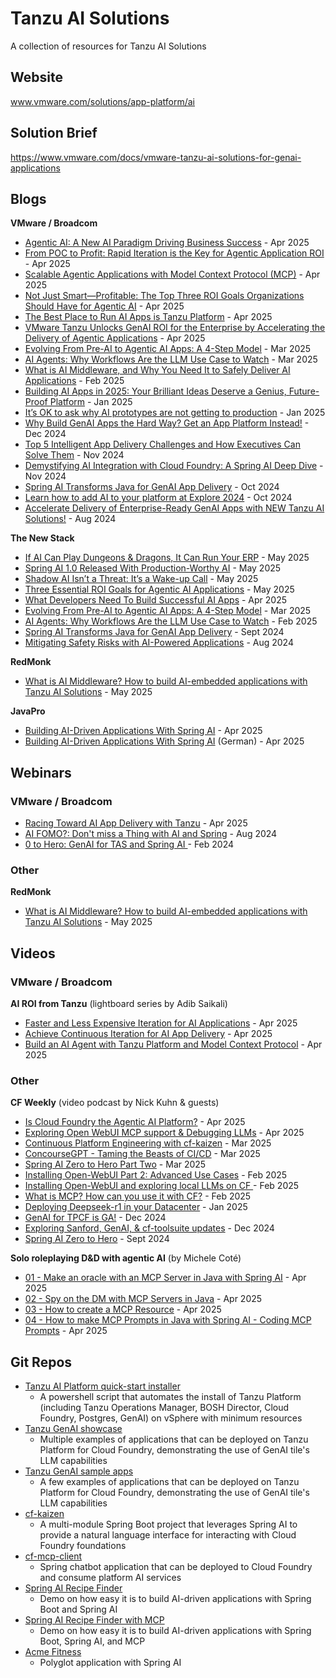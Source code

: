 # Tanzu AI Solutions 

A collection of resources for Tanzu AI Solutions

## Website

www.vmware.com/solutions/app-platform/ai


## Solution Brief

https://www.vmware.com/docs/vmware-tanzu-ai-solutions-for-genai-applications 


## Blogs

**VMware / Broadcom**
- [Agentic AI: A New AI Paradigm Driving Business Success](https://news.broadcom.com/leadership/agentic-ai-a-new-ai-paradigm-driving-business-success) - Apr 2025
- [From POC to Profit: Rapid Iteration is the Key for Agentic Application ROI](https://blogs.vmware.com/tanzu/from-poc-to-profit-rapid-iteration-is-the-key-for-agentic-application-roi/) - Apr 2025
- [Scalable Agentic Applications with Model Context Protocol (MCP)](https://blogs.vmware.com/tanzu/scalable-agentic-applications-with-model-context-protocol-mcp/) - Apr 2025
- [Not Just Smart—Profitable: The Top Three ROI Goals Organizations Should Have for Agentic AI](https://blogs.vmware.com/tanzu/not-just-smart-profitable-the-top-three-roi-goals-organizations-should-have-for-agentic-ai/) - Apr 2025
- [The Best Place to Run AI Apps is Tanzu Platform](https://blogs.vmware.com/tanzu/the-best-place-to-run-ai-apps-is-tanzu-platform/) - Apr 2025
- [VMware Tanzu Unlocks GenAI ROI for the Enterprise by Accelerating the Delivery of Agentic Applications](https://news.broadcom.com/artificial-intelligence/vmware-tanzu-unlocks-genai-roi-for-the-enterprise-by-accelerating-the-delivery-of-agentic-applications) - Apr 2025
- [Evolving From Pre-AI to Agentic AI Apps: A 4-Step Model](https://blogs.vmware.com/tanzu/evolving-from-pre-ai-to-agentic-ai-apps-a-4-step-model/) - Mar 2025
- [AI Agents: Why Workflows Are the LLM Use Case to Watch](https://blogs.vmware.com/tanzu/ai-agents-why-workflows-are-the-llm-use-case-to-watch/) - Mar 2025
- [What is AI Middleware, and Why You Need It to Safely Deliver AI Applications](https://blogs.vmware.com/tanzu/what-is-ai-middleware-and-why-you-need-it/) - Feb 2025
- [Building AI Apps in 2025: Your Brilliant Ideas Deserve a Genius, Future-Proof Platform](https://blogs.vmware.com/tanzu/building-intelligent-apps-in-2025/) - Jan 2025
- [It’s OK to ask why AI prototypes are not getting to production](https://blogs.vmware.com/tanzu/its-ok-to-ask-why-ai-prototypes-are-not-getting-to-production/) - Jan 2025
- [Why Build GenAI Apps the Hard Way? Get an App Platform Instead!](https://blogs.vmware.com/tanzu/why-build-genai-apps-the-hard-way-get-an-app-platform-instead-2/) - Dec 2024
- [Top 5 Intelligent App Delivery Challenges and How Executives Can Solve Them](https://blogs.vmware.com/tanzu/top-5-intelligent-app-delivery-challenges-and-how-executives-can-solve-them/) - Nov 2024
- [Demystifying AI Integration with Cloud Foundry: A Spring AI Deep Dive](https://blogs.vmware.com/tanzu/demystifying-ai-integration-with-cloud-foundry-a-spring-ai-deep-dive/) - Nov 2024
- [Spring AI Transforms Java for GenAI App Delivery](https://blogs.vmware.com/tanzu/spring-ai-transforms-java-for-genai-app-delivery/) - Oct 2024
- [Learn how to add AI to your platform at Explore 2024](https://blogs.vmware.com/tanzu/learn-how-to-add-ai-to-your-platform-at-explore-2024/) - Oct 2024
- [Accelerate Delivery of Enterprise-Ready GenAI Apps with NEW Tanzu AI Solutions!](https://blogs.vmware.com/tanzu/enterprise-ready-genai-apps-with-tanzu-ai-solutions/) - Aug 2024

**The New Stack**
- [If AI Can Play Dungeons & Dragons, It Can Run Your ERP](https://thenewstack.io/if-ai-can-play-dungeons-dragons-it-can-run-your-erp/) - May 2025
- [Spring AI 1.0 Released With Production-Worthy AI](https://thenewstack.io/production-worthy-ai-with-spring-ai-1-0/) - May 2025
- [Shadow AI Isn’t a Threat: It’s a Wake-up Call](https://thenewstack.io/shadow-ai-isnt-a-threat-its-a-wake-up-call/) - May 2025
- [Three Essential ROI Goals for Agentic AI Applications](https://thenewstack.io/three-essential-roi-goals-for-agentic-ai-applications/) - May 2025
- [What Developers Need To Build Successful AI Apps](https://thenewstack.io/what-developers-need-to-build-successful-ai-apps/) - Apr 2025
- [Evolving From Pre-AI to Agentic AI Apps: A 4-Step Model](https://thenewstack.io/evolving-from-pre-ai-to-agentic-ai-apps-a-4-step-model/) - Mar 2025
- [AI Agents: Why Workflows Are the LLM Use Case to Watch](https://thenewstack.io/ai-agents-why-workflows-are-the-llm-use-case-to-watch/) - Feb 2025
- [Spring AI Transforms Java for GenAI App Delivery](https://thenewstack.io/spring-ai-transforms-java-for-genai-app-delivery/) - Sept 2024
- [Mitigating Safety Risks with AI-Powered Applications](https://thenewstack.io/mitigating-safety-risks-with-ai-powered-applications/) - Aug 2024

**RedMonk**
- [What is AI Middleware? How to build AI-embedded applications with Tanzu AI Solutions](https://redmonk.com/videos/what-is-ai-middleware-how-to-build-ai-embedded-applications-with-tanzu-ai-solutions/) - May 2025

**JavaPro**
- [Building AI-Driven Applications With Spring AI](https://javapro.io/2025/04/22/building-ai-driven-applications-with-spring-ai/) - Apr 2025
- [Building AI-Driven Applications With Spring AI](https://javapro.io/de/entwicklung-von-ki-anwendungen-mit-spring-ai/) (German) - Apr 2025

## Webinars
### VMware / Broadcom
- [Racing Toward AI App Delivery with Tanzu](https://www.youtube.com/watch?v=c1QZXzJcAfQ) - Apr 2025
- [AI FOMO?: Don't miss a Thing with AI and Spring](https://www.youtube.com/watch?v=_hB5u9ErYjM) - Aug 2024
- [0 to Hero: GenAI for TAS and Spring AI ](https://www.brighttalk.com/webcast/14883/605970) - Feb 2024

### Other
**RedMonk**
- [What is AI Middleware? How to build AI-embedded applications with Tanzu AI Solutions](https://redmonk.com/videos/what-is-ai-middleware-how-to-build-ai-embedded-applications-with-tanzu-ai-solutions/) - May 2025

## Videos

### VMware / Broadcom
**AI ROI from Tanzu** (lightboard series by Adib Saikali) 
- [Faster and Less Expensive Iteration for AI Applications](https://www.youtube.com/watch?v=VbDyTZRoTK4) - Apr 2025
- [Achieve Continuous Iteration for AI App Delivery](https://www.youtube.com/watch?v=lWAUensK-Dg) - Apr 2025
- [Build an AI Agent with Tanzu Platform and Model Context Protocol](https://www.youtube.com/watch?v=WO8rF02J6XM) - Apr 2025

### Other 
**CF Weekly** (video podcast by Nick Kuhn & guests)
- [Is Cloud Foundry the Agentic AI Platform?](https://cloudfoundryweekly.com/episodes/is-cloud-foundry-the-agentic-ai-platform-cloud-foundry-weekly-ep-53) - Apr 2025
- [Exploring Open WebUI MCP support & Debugging LLMs](https://cloudfoundryweekly.com/episodes/exploring-open-webui-mcp-support-debugging-llms-cloud-foundry-weekly-ep-52) - Apr 2025
- [Continuous Platform Engineering with cf-kaizen](https://cloudfoundryweekly.com/episodes/continuous-platform-engineering-with-cf-kaizen-cloud-foundry-weekly-ep-50) - Mar 2025
- [ConcourseGPT - Taming the Beasts of CI/CD](https://cloudfoundryweekly.com/episodes/concoursegpt-taming-the-beasts-of-ci-cd-cloud-foundry-weekly-episode-49) - Mar 2025
- [Spring AI Zero to Hero Part Two](https://cloudfoundryweekly.com/episodes/zero-to-hero-with-spring-ai-part-two-cloud-foundry-weekly-episode-48) - Mar 2025
- [Installing Open-WebUI Part 2: Advanced Use Cases](https://cloudfoundryweekly.com/episodes/installing-open-webui-part-2-advanced-use-cases-cloud-foundry-weekly-episode-47) - Feb 2025
- [Installing Open-WebUI and exploring local LLMs on CF ](https://cloudfoundryweekly.com/episodes/installing-open-webui-and-exploring-local-llms-on-cf-cloud-foundry-weekly-episode-46)- Feb 2025
- [What is MCP? How can you use it with CF?](https://cloudfoundryweekly.com/episodes/what-is-mcp-how-can-you-use-it-with-cf-cloud-foundry-weekly-episode-45) - Feb 2025
- [Deploying Deepseek-r1 in your Datacenter](https://cloudfoundryweekly.com/episodes/deploying-deepseek-r1-in-your-datacenter-cloud-foundry-weekly-episode-43) - Jan 2025
- [GenAI for TPCF is GA!](https://cloudfoundryweekly.com/episodes/cloud-foundry-weekly-genai-for-tpcf-is-ga-episode-37) - Dec 2024
- [Exploring Sanford, GenAI, & cf-toolsuite updates](https://cloudfoundryweekly.com/episodes/cloud-foundry-weekly-exploring-sanford-genai-cf-toolsuite-updates-episode-34) - Dec 2024
- [Spring AI Zero to Hero](https://cloudfoundryweekly.com/episodes/cloud-foundry-weekly-spring-ai-zero-to-hero-episode-26) - Sept 2024


**Solo roleplaying D&D with agentic AI** (by Michele Coté)
- [01 - Make an oracle with an MCP Server in Java with Spring AI](https://www.youtube.com/watch?v=iROihhd_OiI) - Apr 2025
- [02 - Spy on the DM with MCP Servers in Java](https://www.youtube.com/watch?v=VD1GFZgtzuI) - Apr 2025
- [03 - How to create a MCP Resource](https://www.youtube.com/watch?v=b_vKjph8W2o) - Apr 2025
- [04 - How to make MCP Prompts in Java with Spring AI - Coding MCP Prompts](https://www.youtube.com/watch?v=xEtYBznneFg) - Apr 2025

## Git Repos
- [Tanzu AI Platform quick-start installer](https://github.com/KeithRichardLee/Tanzu-GenAI-Platform-installer)
  - A powershell script that automates the install of Tanzu Platform (including Tanzu Operations Manager, BOSH Director, Cloud Foundry, Postgres, GenAI) on vSphere with minimum resources
- [Tanzu GenAI showcase](https://github.com/cf-toolsuite/tanzu-genai-showcase)
  - Multiple examples of applications that can be deployed on Tanzu Platform for Cloud Foundry, demonstrating the use of GenAI tile's LLM capabilities
- [Tanzu GenAI sample apps](https://github.com/nkuhn-vmw/GenAI-for-TPCF-Samples)
  - A few examples of applications that can be deployed on Tanzu Platform for Cloud Foundry, demonstrating the use of GenAI tile's LLM capabilities
- [cf-kaizen](https://github.com/cf-toolsuite/cf-kaizen)
  - A multi-module Spring Boot project that leverages Spring AI to provide a natural language interface for interacting with Cloud Foundry foundations
- [cf-mcp-client](https://github.com/cpage-pivotal/cf-mcp-client)
  - Spring chatbot application that can be deployed to Cloud Foundry and consume platform AI services
- [Spring AI Recipe Finder](https://github.com/timosalm/spring-ai-recipe-finder)
  - Demo on how easy it is to build AI-driven applications with Spring Boot and Spring AI
- [Spring AI Recipe Finder with MCP](https://github.com/timosalm/spring-ai-recipe-finder-mcp)
  - Demo on how easy it is to build AI-driven applications with Spring Boot, Spring AI, and MCP
- [Acme Fitness](https://github.com/tone2k/acme-fitness-store/tree/bcn-main)
  - Polyglot application with Spring AI

